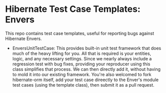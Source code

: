 # Hibernate Test Case Templates: Envers

This repo contains test case templates, useful for reporting bugs against Hibernate Envers.

* EnversUnitTestCase: This provides built-in unit test framework that does much of the heavy lifting for you.  All
that is required is your entities, logic, and any necessary settings.  Since we nearly always include a regression
test with bug fixes, providing your reproducer using this class simplifies that process.  We can then directly add
it, without having to mold it into our existing framework.  You're also welcomed to fork hibernate-orm itself, add
your test case direectly to the Enver's module test cases (using the template class), then submit it as a pull 
request.